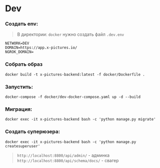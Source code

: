 # Dev

### Создать env:
> В директории: `docker` нужно создать файл `.dev.env`

`NETWORK=DEV` \
`DOMAIN=https://app.x-pictures.io/` \
`NGROK_DOMAIN=`

### Собрать образ
```shell
docker build -t x-pictures-backend:latest -f docker/Dockerfile .
```

### Запустить:
```shell
docker-compose -f docker/dev-docker-compose.yaml up -d --build
```

### Миграция:
```shell
docker exec -it x-pictures-backend bash -c 'python manage.py migrate'
```

### Создать суперюзера:
```shell
docker exec -it x-pictures-backend bash -c 'python manage.py createsuperuser'
```

> `http://localhost:8800/api/admin/` - админка \
> `http://localhost:8800/api/schema/docs/` - свагер 